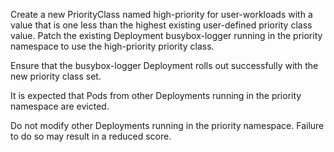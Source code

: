 Create a new PriorityClass named high-priority for user-workloads with a value that is one less than the highest existing user-defined priority class value. 
Patch the existing Deployment busybox-logger running in the priority namespace to use the high-priority priority class.

Ensure that the busybox-logger Deployment rolls out successfully with the new priority class set.

It is expected that Pods from other Deployments running in the priority namespace are evicted.

Do not modify other Deployments running in the priority namespace.
Failure to do so may result in a reduced score.